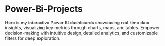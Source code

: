 # Power-Bi-Projects
Here is my interactive Power BI dashboards showcasing real-time data insights, visualizing key metrics through charts, maps, and tables. Empower decision-making with intuitive design, detailed analytics, and customizable filters for deep exploration.

